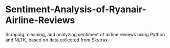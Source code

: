 # Sentiment-Analysis-of-Ryanair-Airline-Reviews
Scraping, cleaning, and analyzing sentiment of airline reviews using Python and NLTK, based on data collected from Skytrax.
